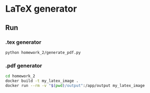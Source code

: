# LaTeX generator

## Run

### .tex generator

```bash
python homework_2/generate_pdf.py
```

### .pdf generator

```bash
cd homework_2
docker build -t my_latex_image .
docker run --rm -v "$(pwd)/output":/app/output my_latex_image
```
